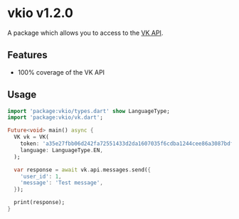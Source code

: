 # vkio v1.2.0

A package which allows you to access to the [VK API](https://vk.com/dev).

## Features

* 100% coverage of the VK API

## Usage

```dart
import 'package:vkio/types.dart' show LanguageType;
import 'package:vkio/vk.dart';

Future<void> main() async {
  VK vk = VK(
    token: 'a35e27fbb06d242fa72551433d2da1607035f6cdba1244cee86a3087bdfd32d54b8d1b6e6486c14c0ebe6',
    language: LanguageType.EN,
  );

  var response = await vk.api.messages.send({
    'user_id': 1,
    'message': 'Test message',
  });

  print(response);
}
```
